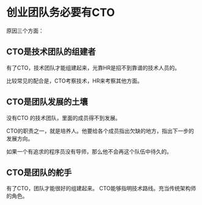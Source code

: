 # 创业团队务必要有CTO

原因三个方面：

## CTO是技术团队的组建者

有了CTO，技术团队才能组建起来，光靠HR是招不到靠谱的技术人员的。

比较常见的配合是，CTO考察技术，HR来考察其他方面。

## CTO是团队发展的土壤

没有CTO 的技术团队，里面的成员得不到发展。

CTO的职责之一，就是培养人。他要给各个成员指出欠缺的地方，指出下一步的发展方向。

如果一个有追求的程序员没有导师，那么他不会再这个队伍中待久的。

## CTO是团队的舵手

有了CTO，团队才能很好的组建起来。 CTO能够指明技术路线。充当传统架构师的角色。
